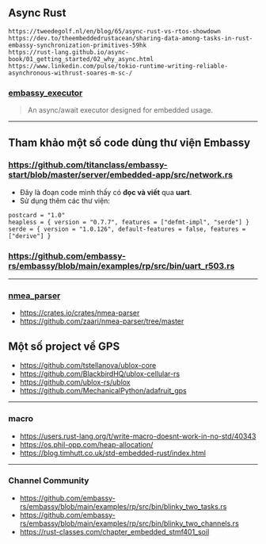 ## Async Rust
```
https://tweedegolf.nl/en/blog/65/async-rust-vs-rtos-showdown
https://dev.to/theembeddedrustacean/sharing-data-among-tasks-in-rust-embassy-synchronization-primitives-59hk
https://rust-lang.github.io/async-book/01_getting_started/02_why_async.html
https://www.linkedin.com/pulse/tokio-runtime-writing-reliable-asynchronous-withrust-soares-m-sc-/
```

### [embassy_executor](https://docs.embassy.dev/embassy-executor/git/cortex-m/index.html)
> An async/await executor designed for embedded usage.

----------------------------------------------------------------------------------
## Tham khảo một số code dùng thư viện Embassy

### https://github.com/titanclass/embassy-start/blob/master/server/embedded-app/src/network.rs
- Đây là đoạn code mình thấy có **đọc và viết** qua **uart**.
- Sử dụng thêm các thư viện:
```
postcard = "1.0"
heapless = { version = "0.7.7", features = ["defmt-impl", "serde"] }
serde = { version = "1.0.126", default-features = false, features = ["derive"] }
```

### https://github.com/embassy-rs/embassy/blob/main/examples/rp/src/bin/uart_r503.rs

----------------------------------------------------------------------------------
### [nmea_parser](https://docs.rs/nmea-parser/latest/nmea_parser/)
- https://crates.io/crates/nmea-parser
- https://github.com/zaari/nmea-parser/tree/master

## Một số project về GPS
- https://github.com/tstellanova/ublox-core
- https://github.com/BlackbirdHQ/ublox-cellular-rs
- https://github.com/ublox-rs/ublox
- https://github.com/MechanicalPython/adafruit_gps

---------------------------------------------------------------------------------
### macro
- https://users.rust-lang.org/t/write-macro-doesnt-work-in-no-std/40343
- https://os.phil-opp.com/heap-allocation/
- https://blog.timhutt.co.uk/std-embedded-rust/index.html

--------------------------------------------------------------------------------
### Channel Community
- https://github.com/embassy-rs/embassy/blob/main/examples/rp/src/bin/blinky_two_tasks.rs
- https://github.com/embassy-rs/embassy/blob/main/examples/rp/src/bin/blinky_two_channels.rs
- https://rust-classes.com/chapter_embedded_stmf401_soil



















